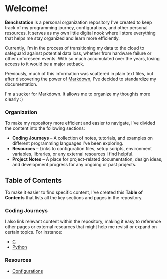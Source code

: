 # Welcome!

**Benchstation** is a personal organization repository I've created to keep track of my programming journey, configurations, and other personal resources. It serves as my own little digital nook where I store everything that helps me stay organized and learn more efficiently.

Currently, I'm in the process of transitioning my data to the cloud to safeguard against potential data loss, whether from hardware failure or other unforeseen events. With so much accumulated over the years, losing access to it would be a major setback.

Previously, much of this information was scattered in plain text files, but after discovering the power of [Markdown](https://docs.github.com/github/writing-on-github/getting-started-with-writing-and-formatting-on-github/basic-writing-and-formatting-syntax), I've decided to standardize my documentation. 

I'm a sucker for Markdown. It allows me to organize my thoughts more clearly :)

### Organization
To make my repository more efficient and easier to navigate, I've divided the content into the following sections:
- **Coding Journeys** – A collection of notes, tutorials, and examples on different programming languages I've been exploring.
- **Resources** – Links to configuration files, setup scripts, environment variables, libraries, or any external resources I find helpful.
- **Project Notes** – A place for project-related documentation, design ideas, and development progress for any ongoing or past projects.

## Table of Contents
To make it easier to find specific content, I've created this **Table of Contents** that lists all the key sections and pages in the repository.

### Coding Journeys
I also link relevant content within the repository, making it easy to reference other pages or external resources that might help me revisit or expand on certain topics. For instance:
- [C](https://github.com/benchstation/cLang)
- [Python](https://github.com/benchstation/Python)

### Resources
- [Configurations](https://github.com/benchstation/MyConfigs)

